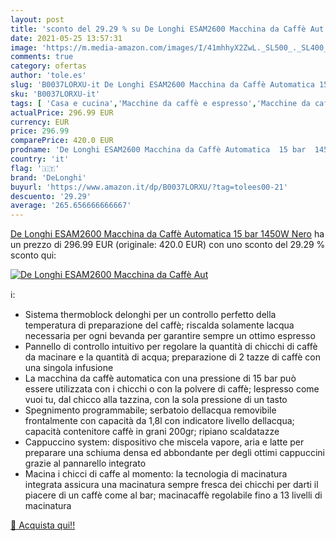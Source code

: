 ```yaml
---
layout: post
title: 'sconto del 29.29 % su De Longhi ESAM2600 Macchina da Caffè Aut  '
date: 2021-05-25 13:57:31
image: 'https://m.media-amazon.com/images/I/41mhhyX2ZwL._SL500_._SL400_.jpg'
comments: true
category: ofertas
author: 'tole.es'
slug: 'B0037LORXU-it De Longhi ESAM2600 Macchina da Caffè Automatica 15 bar...'
sku: 'B0037LORXU-it'
tags: [ 'Casa e cucina','Macchine da caffè e espresso','Macchine da caffè superautomatiche dal chicco alla tazza','Tè e caffè','delonghi', ]
actualPrice: 296.99 EUR
currency: EUR
price: 296.99
comparePrice: 420.0 EUR
prodname: 'De Longhi ESAM2600 Macchina da Caffè Automatica  15 bar  1450W  Nero'
country: 'it'
flag: '🇮🇹'
brand: 'DeLonghi'
buyurl: 'https://www.amazon.it/dp/B0037LORXU/?tag=tolees00-21'
descuento: '29.29'
average: '265.656666666667'
---
```


[De Longhi ESAM2600 Macchina da Caffè Automatica  15 bar  1450W  Nero](https://www.amazon.it/dp/B0037LORXU/?tag=tolees00-21) ha un prezzo di 296.99 EUR (originale: 420.0 EUR) con uno sconto del 29.29 % sconto qui:

[![De Longhi ESAM2600 Macchina da Caffè Aut](https://m.media-amazon.com/images/I/41mhhyX2ZwL._SL500_._SL400_.jpg)](https://www.amazon.it/dp/B0037LORXU/?tag=tolees00-21)

ℹ️:

- Sistema thermoblock delonghi per un controllo perfetto della temperatura di preparazione del caffè; riscalda solamente lacqua necessaria per ogni bevanda per garantire sempre un ottimo espresso
- Pannello di controllo intuitivo per regolare la quantità di chicchi di caffè da macinare e la quantità di acqua; preparazione di 2 tazze di caffè con una singola infusione
- La macchina da caffè automatica con una pressione di 15 bar può essere utilizzata con i chicchi o con la polvere di caffè; lespresso come vuoi tu, dal chicco alla tazzina, con la sola pressione di un tasto
- Spegnimento programmabile; serbatoio dellacqua removibile frontalmente con capacità da 1,8l con indicatore livello dellacqua; capacità contenitore caffè in grani 200gr; ripiano scaldatazze
- Cappuccino system: dispositivo che miscela vapore, aria e latte per preparare una schiuma densa ed abbondante per degli ottimi cappuccini grazie al pannarello integrato
- Macina i chicci di caffe al momento: la tecnologia di macinatura integrata assicura una macinatura sempre fresca dei chicchi per darti il piacere di un caffè come al bar; macinacaffè regolabile fino a 13 livelli di macinatura

[🛒 Acquista qui!!](https://www.amazon.it/dp/B0037LORXU/?tag=tolees00-21)
